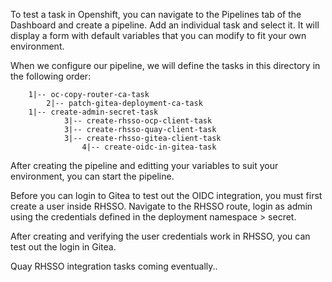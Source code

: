To test a task in Openshift, you can navigate to the Pipelines tab of the Dashboard and create a pipeline. Add an individual task and select it. It will display a form with default variables that you can modify to fit your own environment.

When we configure our pipeline, we will define the tasks in this directory in the following order:


        1|-- oc-copy-router-ca-task
            2|-- patch-gitea-deployment-ca-task
        1|-- create-admin-secret-task
                3|-- create-rhsso-ocp-client-task
                3|-- create-rhsso-quay-client-task
                3|-- create-rhsso-gitea-client-task
                    4|-- create-oidc-in-gitea-task

After creating the pipeline and editting your variables to suit your environment, you can start the pipeline. 

Before you can login to Gitea to test out the OIDC integration, you must first create a user inside RHSSO. Navigate to the RHSSO route, login as admin using the credentials defined in the deployment namespace > secret. 

After creating and verifying the user credentials work in RHSSO, you can test out the login in Gitea. 

Quay RHSSO integration tasks coming eventually..